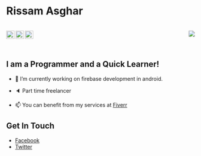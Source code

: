 # Rissam Asghar
<br/>

<a href="https://twitter.com/rissamasghar">
  <img align="left" alt="Rissam's Twitter" width="22px" src="https://cdn.jsdelivr.net/npm/simple-icons@v3/icons/twitter.svg" />
</a>

<a href="https://www.facebook.com/rissam10/">
  <img align="left" alt="Rissam's Facebook" width="22px" src="https://cdn.jsdelivr.net/npm/simple-icons@v3/icons/facebook.svg" />
</a>

<a href="mailto:rissam03oct@gmail.com">
  <img align="left" alt="Rissam's Email" width="22px" src="https://cdn.jsdelivr.net/npm/simple-icons@v3/icons/gmail.svg" />
</a>

<img align="right" src="https://profile-counter.glitch.me/RissamAsghar/count.svg" />

<br /><br />

## I am a Programmer and a Quick Learner!

- 🔭 I’m currently working on firebase development in android.

- 🔈 Part time freelancer

- 📫 You can benefit from my services at [Fiverr](https://www.fiverr.com/share/9dKgod)

## Get In Touch

- [Facebook](https://www.facebook.com/rissam10)
- [Twitter](https://twitter.com/rissamasghar)


<!--
**RissamAsghar/RissamAsghar** is a ✨ _special_ ✨ repository because its `README.md` (this file) appears on your GitHub profile.

Here are some ideas to get you started:

- 🔭 I’m currently working on ...
- 🌱 I’m currently learning ...
- 👯 I’m looking to collaborate on ...
- 🤔 I’m looking for help with ...
- 💬 Ask me about ...
- 📫 How to reach me: ...
- 😄 Pronouns: ...
- ⚡ Fun fact: ...
-->
